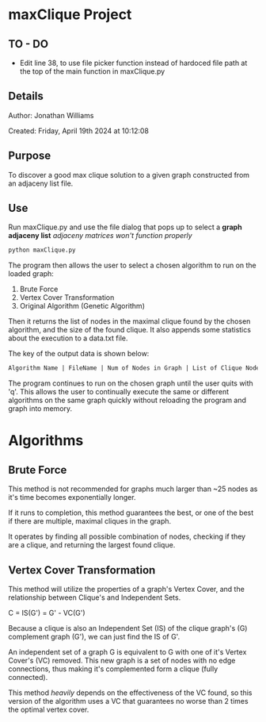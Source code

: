 # maxClique Project

## TO - DO
- Edit line 38, to use file picker function instead of hardoced file path at the top of the main function in maxClique.py

## Details
Author: Jonathan Williams 

Created: Friday, April 19th 2024 at 10:12:08

## Purpose
To discover a good max clique solution to a given graph constructed from an adjaceny list file.

## Use
Run maxClique.py and use the file dialog that pops up to select a **graph adjaceny list** *adjaceny matrices won't function properly*
```python
python maxClique.py
```
The program then allows the user to select a chosen algorithm to run on the loaded graph:

1. Brute Force
2. Vertex Cover Transformation
3. Original Algorithm (Genetic Algorithm)

Then it returns the list of nodes in the maximal clique found by the chosen algorithm, and the size of the found clique. It also appends some statistics about the execution to a data.txt file.


The key of the output data is shown below:
``` txt
Algorithm Name | FileName | Num of Nodes in Graph | List of Clique Nodes | Size of Clique | Run Time in Seconds
```

The program continues to run on the chosen graph until the user quits with 'q'. This allows the user to continually execute the same or different algorithms on the same graph quickly without reloading the program and graph into memory.

# Algorithms

## Brute Force

This method is not recommended for graphs much larger than ~25 nodes as it's time becomes exponentially longer.

If it runs to completion, this method guarantees the best, or one of the best if there are multiple, maximal cliques in the graph.

It operates by finding all possible combination of nodes, checking if they are a clique, and returning the largest found clique.

## Vertex Cover Transformation
This method will utilize the properties of a graph's Vertex Cover, and the relationship between Clique's and Independent Sets.

C = IS(G') = G' - VC(G')

Because a clique is also an Independent Set (IS) of the clique graph's (G) complement graph (G'), we can just find the IS of G'.

An independent set of a graph G is equivalent to G with one of it's Vertex Cover's (VC) removed. This new graph is a set of nodes with no edge connections, thus making it's complemented form a clique (fully connected).

This method _heavily_ depends on the effectiveness of the VC found, so this version of the algorithm uses a VC that guarantees no worse than 2 times the optimal vertex cover.

